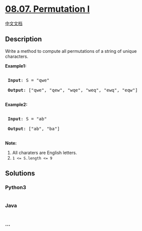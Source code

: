 # [08.07. Permutation I](https://leetcode-cn.com/problems/permutation-i-lcci)

[中文文档](/lcci/08.07.Permutation%20I/README.md)

## Description
<p>Write a method to compute all permutations of a string of unique characters.</p>



<p><strong>Example1:</strong></p>



<pre>

<strong> Input</strong>: S = &quot;qwe&quot;

<strong> Output</strong>: [&quot;qwe&quot;, &quot;qew&quot;, &quot;wqe&quot;, &quot;weq&quot;, &quot;ewq&quot;, &quot;eqw&quot;]

</pre>



<p><strong>Example2:</strong></p>



<pre>

<strong> Input</strong>: S = &quot;ab&quot;

<strong> Output</strong>: [&quot;ab&quot;, &quot;ba&quot;]

</pre>



<p><strong>Note:</strong></p>



<ol>
	<li>All charaters are English letters.</li>
	<li><code>1 &lt;= S.length &lt;= 9</code></li>
</ol>




## Solutions


<!-- tabs:start -->

### **Python3**

```python

```

### **Java**

```java

```

### **...**
```

```

<!-- tabs:end -->